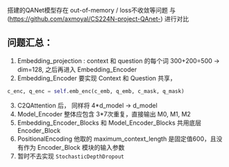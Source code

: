 搭建的QANet模型存在 out-of-memory / loss不收敛等问题
与 (https://github.com/axmoyal/CS224N-project-QAnet-) 进行对比

## 问题汇总：

1. Embedding_projection : context 和 question 的每个词 300+200=500 -> dim=128, 之后再进入 Embedding_Encoder 
2. Embedding_Encoder 要实现 Context 和 Question 共享， 
```python 
c_enc, q_enc = self.emb_enc(c_emb, q_emb, c_mask, q_mask)
```
3. C2QAttention 后， 同样将 4*d_model -> d_model
4. Model_Encoder 整体应包含 3*7次重复，直接输出 M0, M1, M2
5. Embedding_Encoder_Blocks 和 Model_Encoder_Blocks 共用底层 Encoder_Block
6. PositionalEncoding 他取的 maximum_context_length 是固定值600，且没有作为 Encoder_Block 模块的输入参数
7. 暂时不去实现 `StochasticDepthDropout`
